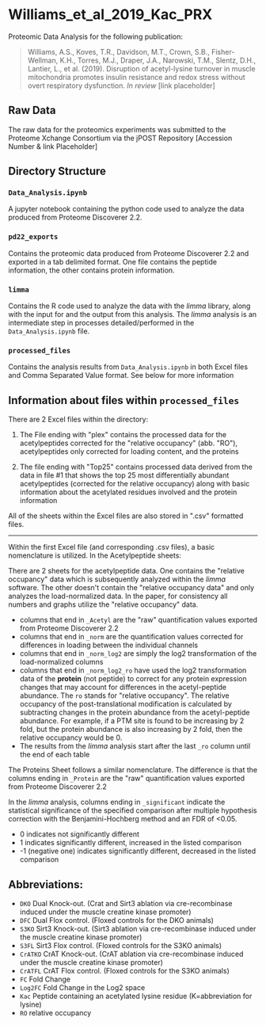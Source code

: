 # Williams_et_al_2019_Kac_PRX

Proteomic Data Analysis for the following publication:

> Williams, A.S., Koves, T.R., Davidson, M.T., Crown, S.B., Fisher-Wellman, K.H., Torres, M.J., Draper, J.A., Narowski, T.M., Slentz, D.H., Lantier, L., et al. (2019). Disruption of acetyl-lysine turnover in muscle mitochondria promotes insulin resistance and redox stress without overt respiratory dysfunction. *In review* [link placeholder]

## Raw Data
The raw data for the proteomics experiments was submitted to the Proteome Xchange Consortium via the jPOST Repository [Accession Number & link Placeholder]

## Directory Structure

### `Data_Analysis.ipynb`
A jupyter notebook containing the python code used to analyze the data produced from Proteome Discoverer 2.2.

### `pd22_exports`
Contains the proteomic data produced from Proteome Discoverer 2.2 and exported in a tab delimited format. One file contains the peptide information, the other contains protein information.

### `limma`
Contains the R code used to analyze the data with the *limma* library, along with the input for and the output from this analysis. The *limma* analysis is an intermediate step in processes detailed/performed in the `Data_Analysis.ipynb` file.

### `processed_files`
Contains the analysis results from `Data_Analysis.ipynb` in both Excel files and Comma Separated Value format. See below for more information

## Information about files within `processed_files` 

There are 2 Excel files within the directory:
    
1. The File ending with "plex" contains the processed data for the acetylpeptides corrected for the "relative occupancy" (abb. "RO"), acetylpeptides only corrected for loading content, and the proteins

2. The file ending with "Top25" contains processed data derived from the data in file #1 that shows the top 25 most differentially abundant acetylpeptides (corrected for the relative occupancy) along with basic information about the acetylated residues involved and the protein information
    
All of the sheets within the Excel files are also stored in ".csv" formatted files.
___

Within the first Excel file (and corresponding .csv files), a basic nomenclature is utilized. 
In the Acetylpeptide sheets: 

   There are 2 sheets for the acetylpeptide data. One contains the "relative occupancy" data which is subsequently analyzed within the *limma* software. The other doesn't contain the "relative occupancy data" and only analyzes the load-normalized data. In the paper, for consistency all numbers and graphs utilize the "relative occupancy" data. 
    
- columns that end in `_Acetyl` are the "raw" quantification values exported from Proteome Discoverer 2.2
- columns that end in `_norm` are the quantification values corrected for differences in loading between the individual channels
- columns that end in `_norm_log2` are simply the log2 transformation of the load-normalized columns
- columns that end in `_norm_log2_ro` have used the log2 transformation data of the **protein** (not peptide) to correct for any protein expression changes that may account for differences in the acetyl-peptide abundance. The `ro` stands for "relative occupancy". The relative occupancy of the post-translational modification is calculated by subtracting changes in the protein abundance from the acetyl-peptide abundance. For example, if a PTM site is found to be increasing by 2 fold, but the protein abundance is also increasing by 2 fold, then the relative occupancy would be 0.
- The results from the *limma* analysis start after the last `_ro` column until the end of each table
    

The Proteins Sheet follows a similar nomenclature. The difference is that the columns ending in `_Protein` are the "raw" quantification values exported from Proteome Discoverer 2.2


In the *limma* analysis, columns ending in `_significant` indicate the statistical significance of the specified comparison after multiple hypothesis correction with the Benjamini-Hochberg method and an FDR of <0.05.
    
- 0 indicates not significantly different
- 1 indicates significantly different, increased in the listed comparison
- -1 (negative one) indicates significantly different, decreased in the listed comparison
    
    
## Abbreviations:

- `DKO` Dual Knock-out. (Crat and Sirt3 ablation via cre-recombinase induced under the muscle creatine kinase promoter)
- `DFC`  Dual Flox control. (Floxed controls for the DKO animals)
- `S3KO`  Sirt3 Knock-out. (Sirt3 ablation via cre-recombinase induced under the muscle creatine kinase promoter)
- `S3FL` Sirt3 Flox control. (Floxed controls for the S3KO animals)
- `CrATKO` CrAT Knock-out. (CrAT ablation via cre-recombinase induced under the muscle creatine kinase promoter)
- `CrATFL` CrAT Flox control. (Floxed controls for the S3KO animals)
- `FC` Fold Change
- `Log2FC` Fold Change in the Log2 space
- `Kac` Peptide containing an acetylated lysine residue (K=abbreviation for lysine)
- `RO` relative occupancy